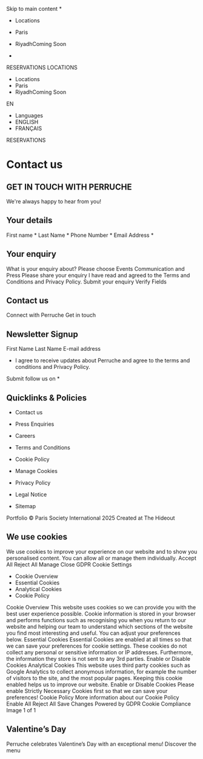Skip to main content
  * 

  * Locations
  * Paris
  * RiyadhComing Soon


  * 

RESERVATIONS
LOCATIONS
  * Locations
  * Paris
  * RiyadhComing Soon


EN
  * Languages
  * ENGLISH
  * FRANÇAIS


RESERVATIONS
# Contact us
## GET IN TOUCH WITH PERRUCHE
We're always happy to hear from you!
## Your details
First name *
Last Name *
Phone Number *
Email Address *
## Your enquiry
What is your enquiry about?
Please choose Events Communication and Press
Please share your enquiry
I have read and agreed to the Terms and Conditions and Privacy Policy.
Submit your enquiry
Verify Fields
## Contact us
Connect with Perruche
Get in touch
## Newsletter Signup
First Name
Last Name
E-mail address
  * I agree to receive updates about Perruche and agree to the terms and conditions and Privacy Policy.


Submit
follow us on
  * 

## Quicklinks & Policies
  * Contact us
  * Press Enquiries
  * Careers
  * Terms and Conditions


  * Cookie Policy
  * Manage Cookies
  * Privacy Policy
  * Legal Notice
  * Sitemap


Portfolio
© Paris Society International 2025 Created at The Hideout
## We use cookies
We use cookies to improve your experience on our website and to show you personalised content. You can allow all or manage them individually.
Accept All Reject All Manage
Close GDPR Cookie Settings
  * Cookie Overview
  * Essential Cookies
  * Analytical Cookies
  * Cookie Policy


Cookie Overview
This website uses cookies so we can provide you with the best user experience possible. Cookie information is stored in your browser and performs functions such as recognising you when you return to our website and helping our team to understand which sections of the website you find most interesting and useful. You can adjust your preferences below.
Essential Cookies
Essential Cookies are enabled at all times so that we can save your preferences for cookie settings. These cookies do not collect any personal or sensitive information or IP addresses. Furthermore, the information they store is not sent to any 3rd parties.
Enable or Disable Cookies
Analytical Cookies
This website uses third party cookies such as Google Analytics to collect anonymous information, for example the number of visitors to the site, and the most popular pages. Keeping this cookie enabled helps us to improve our website.
Enable or Disable Cookies
Please enable Strictly Necessary Cookies first so that we can save your preferences!
Cookie Policy
More information about our Cookie Policy
Enable All Reject All Save Changes
Powered by GDPR Cookie Compliance
Image 1 of 1
## Valentine’s Day
Perruche celebrates Valentine’s Day with an exceptional menu!
Discover the menu
